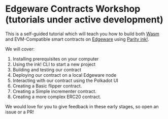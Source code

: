 # Edgeware Contracts Workshop (tutorials under active development)

This is a self-guided tutorial which will teach you how to build both [Wasm](https://webassembly.org/) and EVM-Compatible smart contracts on [Edgeware](https://github.com/hicommonwealth/edgeware-node) using [Parity ink!](https://github.com/paritytech/ink/).

We will cover:

1. Installing prerequisites on your computer
2. Using the ink! CLI to start a new project
3. Building and testing our contract
4. Deploying our contract on a local Edgeware node
5. Interacting with our contract using the Polkadot UI
6. Creating a Basic flipper contract.
7. Creating a Simple incrementer contract.
8. Creating a more complex ERC20 contract.

We would love for you to give feedback in these early stages, so open an issue or a PR!
